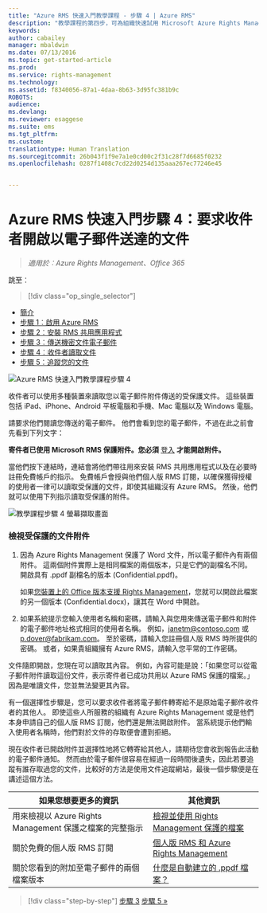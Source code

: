 ```yaml
---
title: "Azure RMS 快速入門教學課程 - 步驟 4 | Azure RMS"
description: "教學課程的第四步，可為組織快速試用 Microsoft Azure Rights Management，只有 5 個步驟，花費時間不超過 15 分鐘。"
keywords: 
author: cabailey
manager: mbaldwin
ms.date: 07/13/2016
ms.topic: get-started-article
ms.prod: 
ms.service: rights-management
ms.technology: 
ms.assetid: f8340056-87a1-4daa-8b63-3d95fc381b9c
ROBOTS: 
audience: 
ms.devlang: 
ms.reviewer: esaggese
ms.suite: ems
ms.tgt_pltfrm: 
ms.custom: 
translationtype: Human Translation
ms.sourcegitcommit: 26b043f1f9e7a1e0cd00c2f31c28f7d6685f0232
ms.openlocfilehash: 0287f1408c7cd22d0254d135aaa267ec77246e45


---
```



# Azure RMS 快速入門步驟 4：要求收件者開啟以電子郵件送達的文件

>*適用於︰Azure Rights Management、Office 365*


跳至︰ 
> [!div class="op_single_selector"]
- [簡介](quick-start-tutorial.md)
- [步驟 1︰啟用 Azure RMS](tutorial-step1.md)
- [步驟 2︰安裝 RMS 共用應用程式](tutorial-step2.md)
- [步驟 3︰傳送機密文件電子郵件](tutorial-step3.md)
- [步驟 4︰收件者讀取文件](tutorial-step4.md)
- [步驟 5︰追蹤您的文件](tutorial-step5.md)


![Azure RMS 快速入門教學課程步驟 4](../media/AzRMS_QuickStartSteps4.PNG)

收件者可以使用多種裝置來讀取您以電子郵件附件傳送的受保護文件。 這些裝置包括 iPad、iPhone、Android 平板電腦和手機、Mac 電腦以及 Windows 電腦。

請要求他們閱讀您傳送的電子郵件。 他們會看到您的電子郵件，不過在此之前會先看到下列文字：

**寄件者已使用 Microsoft RMS 保護附件。您必須** [登入](http://aka.ms/rms)
      **才能開啟附件。**

當他們按下連結時，連結會將他們帶往用來安裝 RMS 共用應用程式以及在必要時註冊免費帳戶的指示。 免費帳戶會授與他們個人版 RMS 訂閱，以確保獲得授權的使用者一律可以讀取受保護的文件，即使其組織沒有 Azure RMS。 然後，他們就可以使用下列指示讀取受保護的附件。

![教學課程步驟 4 螢幕擷取畫面](../media/AzRMS_Tutorial_4_Screenshots.png)

### 檢視受保護的文件附件

1.  因為 Azure Rights Management 保護了 Word 文件，所以電子郵件內有兩個附件。 這兩個附件實際上是相同檔案的兩個版本，只是它們的副檔名不同。 開啟具有 .ppdf 副檔名的版本 (Confidential.ppdf)。

    如果[您裝置上的 Office 版本支援 Rights Management](https://technet.microsoft.com/library/dn655136.aspx)，您就可以開啟此檔案的另一個版本 (Confidential.docx)，讓其在 Word 中開啟。

2.  如果系統提示您輸入使用者名稱和密碼，請輸入與您用來傳送電子郵件和附件的電子郵件地址格式相同的使用者名稱。 例如，janetm@contoso.com 或 p.dover@fabrikam.com。 至於密碼，請輸入您註冊個人版 RMS 時所提供的密碼。 或者，如果貴組織擁有 Azure RMS，請輸入您平常的工作密碼。

文件隨即開啟，您現在可以讀取其內容。 例如，內容可能是說：「如果您可以從電子郵件附件讀取這份文件，表示寄件者已成功共用以 Azure RMS 保護的檔案。」 因為是唯讀文件，您並無法變更其內容。

有一個選擇性步驟是，您可以要求收件者將電子郵件轉寄給不是原始電子郵件收件者的其他人。 即使這些人所服務的組織有 Azure Rights Management 或是他們本身申請自己的個人版 RMS 訂閱，他們還是無法開啟附件。 當系統提示他們輸入使用者名稱時，他們對於文件的存取便會遭到拒絕。

現在收件者已開啟附件並選擇性地將它轉寄給其他人，請期待您會收到報告此活動的電子郵件通知。 然而由於電子郵件很容易在經過一段時間後遺失，因此若要追蹤有誰存取過您的文件，比較好的方法是使用文件追蹤網站，最後一個步驟便是在講述這個方法。

|如果您想要更多的資訊|其他資訊|
|--------------------------------|--------------------------|
|用來檢視以 Azure Rights Management 保護之檔案的完整指示|[檢視並使用 Rights Management 保護的檔案](../rms-client/sharing-app-view-use-files.md)|
|關於免費的個人版 RMS 訂閱|[個人版 RMS 和 Azure Rights Management](../understand-explore/rms-for-individuals.md)|
|關於您看到的附加至電子郵件的兩個檔案版本|[什麼是自動建立的 .ppdf 檔案？](../rms-client/sharing-app-dialog-box.md#what-s-the-ppdf-file-that-s-automatically-created)|


>[!div class="step-by-step"]
[步驟 3](tutorial-step3.md)
[步驟 5 »](tutorial-step5.md)


<!--HONumber=Aug16_HO4-->


